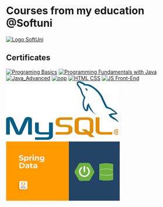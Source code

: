 # Courses from my education @Softuni<br>
[![Logo SoftUni](https://user-images.githubusercontent.com/113022603/188855109-f3fd8228-d74a-4b20-8a22-c5758a5177f7.png)](https://softuni.bg/trainings/courses)

## Certificates
[![Programing Basics](https://user-images.githubusercontent.com/113022603/188857264-eccc12ad-6b77-401a-8b09-1bec19f82ba4.png)](https://softuni.bg/certificates/details/140148/1dc3f6b5)
[![Programming Fundamentals with Java](https://user-images.githubusercontent.com/113022603/206158668-3856f272-f88e-410f-b160-4f03da93c8bc.jpg)](https://softuni.bg/certificates/details/148534/1546be9d)
[![Java_Advanced](https://user-images.githubusercontent.com/113022603/220576334-eac3da50-c5d7-4bb5-aab4-1c7276356888.jpg)](https://softuni.bg/certificates/details/161711/42d7b959)
[![oop](https://user-images.githubusercontent.com/113022603/231089653-97f17b4b-5ae5-4e2f-b801-b77cd4ea3159.jpg)](https://softuni.bg/certificates/details/168983/dfc217f7)
[![HTML CSS](https://user-images.githubusercontent.com/113022603/225333325-4a6ff10c-c3af-448a-bbc6-d38edaffee27.jpg)](https://softuni.bg/certificates/details/162880/a35436ca)
[![JS Front-End](https://user-images.githubusercontent.com/113022603/230883365-65cb0e67-4680-429a-847f-a4ce07eccaa5.png)](https://softuni.bg/certificates/details/168321/28a3310d)
[![MySQL](mysql.png)](https://softuni.bg/certificates/details/172101/0c7490b5)
[![Spring Data](spring%20data.png)](https://softuni.bg/certificates/details/180503/5afb6f8b)

